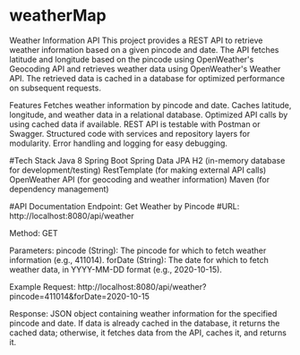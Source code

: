 # weatherMap
Weather Information API
This project provides a REST API to retrieve weather information based on a given pincode and date. The API fetches latitude and longitude based on the pincode using OpenWeather's Geocoding API and retrieves weather data using OpenWeather's Weather API. The retrieved data is cached in a database for optimized performance on subsequent requests.

Features
Fetches weather information by pincode and date.
Caches latitude, longitude, and weather data in a relational database.
Optimized API calls by using cached data if available.
REST API is testable with Postman or Swagger.
Structured code with services and repository layers for modularity.
Error handling and logging for easy debugging.

#Tech Stack
Java 8
Spring Boot
Spring Data JPA
H2 (in-memory database for development/testing)
RestTemplate (for making external API calls)
OpenWeather API (for geocoding and weather information)
Maven (for dependency management)


#API Documentation
Endpoint: Get Weather by Pincode
#URL: http://localhost:8080/api/weather

Method: GET

Parameters:
pincode (String): The pincode for which to fetch weather information (e.g., 411014).
forDate (String): The date for which to fetch weather data, in YYYY-MM-DD format (e.g., 2020-10-15).

Example Request:
http://localhost:8080/api/weather?pincode=411014&forDate=2020-10-15

Response: JSON object containing weather information for the specified pincode and date. If data is already cached in the database, it returns the cached data; otherwise, it fetches data from the API, caches it, and returns it.
